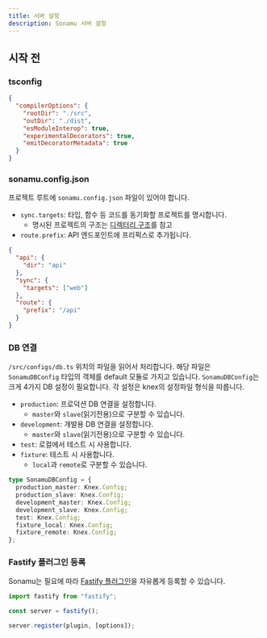 ```yaml
---
title: 서버 설정
description: Sonamu 서버 설정
---
```


## 시작 전

### tsconfig

```json
{
  "compilerOptions": {
    "rootDir": "./src",
    "outDir": "./dist",
    "esModuleInterop": true,
    "experimentalDecorators": true,
    "emitDecoratorMetadata": true
  }
}
```

### sonamu.config.json

프로젝트 루트에 `sonamu.config.json` 파일이 있어야 합니다.

- `sync.targets`: 타입, 함수 등 코드를 동기화할 프로젝트를 명시합니다.
  - 명시된 프로젝트의 구조는 [디렉터리 구조](/guides/)를 참고
- `route.prefix`: API 엔드포인트에 프리픽스로 추가됩니다.

```json
{
  "api": {
    "dir": "api"
  },
  "sync": {
    "targets": ["web"]
  },
  "route": {
    "prefix": "/api"
  }
}
```

### DB 연결

`/src/configs/db.ts` 위치의 파일을 읽어서 처리합니다. 해당 파일은 `SonamuDBConfig` 타입의 객체를 default 모듈로 가지고 있습니다. `SonamuDBConfig`는 크게 4가지 DB 설정이 필요합니다. 각 설정은 knex의 설정파일 형식을 따릅니다.

- `production`: 프로덕션 DB 연결을 설정합니다.
  - `master`와 `slave`(읽기전용)으로 구분할 수 있습니다.
- `development`: 개발용 DB 연결을 설정합니다.
  - `master`와 `slave`(읽기전용)으로 구분할 수 있습니다.
- `test`: 로컬에서 테스트 시 사용합니다.
- `fixture`: 테스트 시 사용합니다.
  - `local`과 `remote`로 구분할 수 있습니다.

```ts
type SonamuDBConfig = {
  production_master: Knex.Config;
  production_slave: Knex.Config;
  development_master: Knex.Config;
  development_slave: Knex.Config;
  test: Knex.Config;
  fixture_local: Knex.Config;
  fixture_remote: Knex.Config;
};
```

### Fastify 플러그인 등록

Sonamu는 필요에 따라 [Fastify 플러그인](https://fastify.dev/docs/latest/Reference/Plugins/)을 자유롭게 등록할 수 있습니다.

```ts
import fastify from "fastify";

const server = fastify();

server.register(plugin, [options]);
```

###
